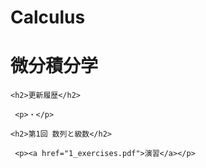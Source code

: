 # Calculus
<!doctype html>
<html>
<head>
<meta charset="UTF-8">
<title>Calculus</title>
</head>
<body>
    <h1>微分積分学</h1>

    <h2>更新履歴</h2>

     <p>・</p>
    
    <h2>第1回 数列と級数</h2>

     <p><a href="1_exercises.pdf">演習</a></p>


</body>
</html>
